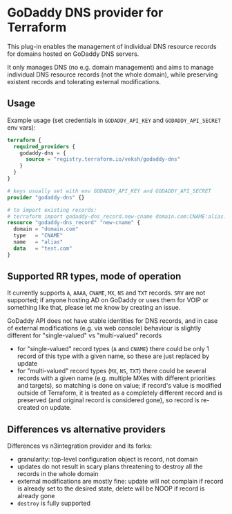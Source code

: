 # GoDaddy DNS provider for Terraform

This plug-in enables the management of individual DNS resource records for domains hosted on GoDaddy DNS servers.

It only manages DNS (no e.g. domain management) and aims to manage individual DNS resource records (not the whole domain), while preserving existent records and tolerating external modifications.

## Usage

Example usage (set credentials in `GODADDY_API_KEY` and `GODADDY_API_SECRET` env vars):

``` terraform
terraform {
  required_providers {
    godaddy-dns = {
      source = "registry.terraform.io/veksh/godaddy-dns"
    }
  }
}

# keys usually set with env GODADDY_API_KEY and GODADDY_API_SECRET
provider "godaddy-dns" {}

# to import existing records:
# terraform import godaddy-dns_record.new-cname domain.com:CNAME:alias:testing.com
resource "godaddy-dns_record" "new-cname" {
  domain = "domain.com"
  type   = "CNAME"
  name   = "alias"
  data   = "test.com"
}
```

## Supported RR types, mode of operation

It currently supports `A`, `AAAA`, `CNAME`, `MX`, `NS` and `TXT` records. `SRV` are not supported; if anyone hosting AD on GoDaddy or uses them for VOIP or something like that, please let me know by creating an issue.

GoDaddy API does not have stable identities for DNS records, and in case of external modifications (e.g. via web console) behaviour is slightly different for "single-valued" vs "multi-valued" records
- for "single-valued" record types (`A` and `CNAME`) there could be only 1 record of this type with a given name, so these are just replaced by update
- for "multi-valued" record types (`MX`, `NS`, `TXT`) there could be several records with a given name (e.g. multiple MXes with different priorities and targets), so matching is done on value; if record's value is modified outside of Terraform, it is treated as a completely different record and is preserved (and original record is considered gone), so record is re-created on update.

## Differences vs alternative providers

Differences vs n3integration provider and its forks:
- granularity: top-level configuration object is record, not domain
- updates do not result in scary plans threatening to destroy all the records in the whole domain
- external modifications are mostly fine: update will not complain if record is already set to the desired state, delete will be NOOP if record is already gone
- `destroy` is fully supported

